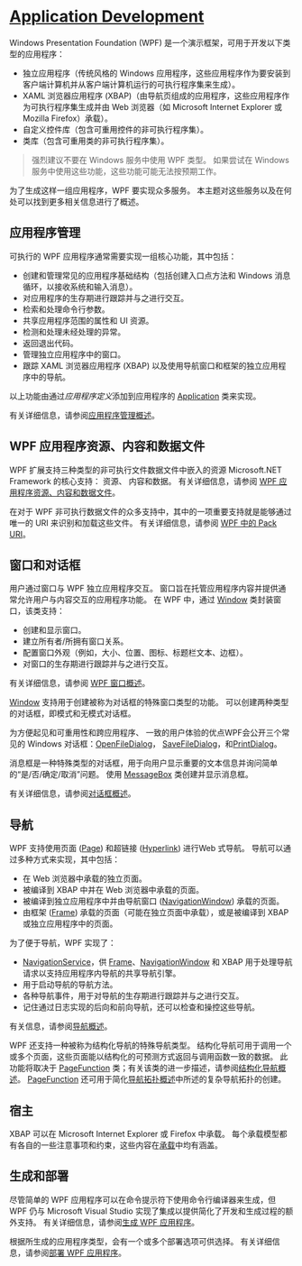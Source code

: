 # [Application Development](https://docs.microsoft.com/en-us/dotnet/framework/wpf/app-development/)

Windows Presentation Foundation (WPF) 是一个演示框架，可用于开发以下类型的应用程序：

- 独立应用程序（传统风格的 Windows 应用程序，这些应用程序作为要安装到客户端计算机并从客户端计算机运行的可执行程序集来生成）。
- XAML 浏览器应用程序 (XBAP)（由导航页组成的应用程序，这些应用程序作为可执行程序集生成并由 Web 浏览器（如 Microsoft Internet Explorer 或 Mozilla Firefox）承载）。
- 自定义控件库（包含可重用控件的非可执行程序集）。
- 类库（包含可重用类的非可执行程序集）。

> 强烈建议不要在 Windows 服务中使用 WPF 类型。 如果尝试在 Windows 服务中使用这些功能，这些功能可能无法按预期工作。

为了生成这样一组应用程序，WPF 要实现众多服务。 本主题对这些服务以及在何处可以找到更多相关信息进行了概述。

## 应用程序管理

可执行的 WPF 应用程序通常需要实现一组核心功能，其中包括：

- 创建和管理常见的应用程序基础结构（包括创建入口点方法和 Windows 消息循环，以接收系统和输入消息）。
- 对应用程序的生存期进行跟踪并与之进行交互。
- 检索和处理命令行参数。
- 共享应用程序范围的属性和 UI 资源。
- 检测和处理未经处理的异常。
- 返回退出代码。
- 管理独立应用程序中的窗口。
- 跟踪 XAML 浏览器应用程序 (XBAP) 以及使用导航窗口和框架的独立应用程序中的导航。

以上功能由通过*应用程序定义*添加到应用程序的 [Application](https://docs.microsoft.com/zh-cn/dotnet/api/system.windows.application) 类来实现。

有关详细信息，请参阅[应用程序管理概述](https://docs.microsoft.com/zh-cn/dotnet/framework/wpf/app-development/application-management-overview)。

## WPF 应用程序资源、内容和数据文件

WPF 扩展支持三种类型的非可执行文件数据文件中嵌入的资源 Microsoft.NET Framework 的核心支持： 资源、 内容和数据。 有关详细信息，请参阅 [WPF 应用程序资源、内容和数据文件](https://docs.microsoft.com/zh-cn/dotnet/framework/wpf/app-development/wpf-application-resource-content-and-data-files)。

在对于 WPF 非可执行数据文件的众多支持中，其中的一项重要支持就是能够通过唯一的 URI 来识别和加载这些文件。 有关详细信息，请参阅 [WPF 中的 Pack URI](https://docs.microsoft.com/zh-cn/dotnet/framework/wpf/app-development/pack-uris-in-wpf)。

## 窗口和对话框

用户通过窗口与 WPF 独立应用程序交互。 窗口旨在托管应用程序内容并提供通常允许用户与内容交互的应用程序功能。 在 WPF 中，通过 [Window](https://docs.microsoft.com/zh-cn/dotnet/api/system.windows.window) 类封装窗口，该类支持：

- 创建和显示窗口。
- 建立所有者/所拥有窗口关系。
- 配置窗口外观（例如，大小、位置、图标、标题栏文本、边框）。
- 对窗口的生存期进行跟踪并与之进行交互。

有关详细信息，请参阅 [WPF 窗口概述](https://docs.microsoft.com/zh-cn/dotnet/framework/wpf/app-development/wpf-windows-overview)。

[Window](https://docs.microsoft.com/zh-cn/dotnet/api/system.windows.window) 支持用于创建被称为对话框的特殊窗口类型的功能。 可以创建两种类型的对话框，即模式和无模式对话框。

为方便起见和可重用性和跨应用程序、 一致的用户体验的优点WPF会公开三个常见的 Windows 对话框：[OpenFileDialog](https://docs.microsoft.com/zh-cn/dotnet/api/microsoft.win32.openfiledialog)， [SaveFileDialog](https://docs.microsoft.com/zh-cn/dotnet/api/microsoft.win32.savefiledialog)，和[PrintDialog](https://docs.microsoft.com/zh-cn/dotnet/api/system.windows.controls.printdialog)。

消息框是一种特殊类型的对话框，用于向用户显示重要的文本信息并询问简单的“是/否/确定/取消”问题。 使用 [MessageBox](https://docs.microsoft.com/zh-cn/dotnet/api/system.windows.messagebox) 类创建并显示消息框。

有关详细信息，请参阅[对话框概述](https://docs.microsoft.com/zh-cn/dotnet/framework/wpf/app-development/dialog-boxes-overview)。

## 导航

WPF 支持使用页面 ([Page](https://docs.microsoft.com/zh-cn/dotnet/api/system.windows.controls.page)) 和超链接 ([Hyperlink](https://docs.microsoft.com/zh-cn/dotnet/api/system.windows.documents.hyperlink)) 进行Web 式导航。 导航可以通过多种方式来实现，其中包括：

- 在 Web 浏览器中承载的独立页面。
- 被编译到 XBAP 中并在 Web 浏览器中承载的页面。
- 被编译到独立应用程序中并由导航窗口 ([NavigationWindow](https://docs.microsoft.com/zh-cn/dotnet/api/system.windows.navigation.navigationwindow)) 承载的页面。
- 由框架 ([Frame](https://docs.microsoft.com/zh-cn/dotnet/api/system.windows.controls.frame)) 承载的页面（可能在独立页面中承载），或是被编译到 XBAP 或独立应用程序中的页面。

为了便于导航，WPF 实现了：

- [NavigationService](https://docs.microsoft.com/zh-cn/dotnet/api/system.windows.navigation.navigationservice)，供 [Frame](https://docs.microsoft.com/zh-cn/dotnet/api/system.windows.controls.frame)、[NavigationWindow](https://docs.microsoft.com/zh-cn/dotnet/api/system.windows.navigation.navigationwindow) 和 XBAP 用于处理导航请求以支持应用程序内导航的共享导航引擎。
- 用于启动导航的导航方法。
- 各种导航事件，用于对导航的生存期进行跟踪并与之进行交互。
- 记住通过日志实现的后向和前向导航，还可以检查和操控这些导航。

有关信息，请参阅[导航概述](https://docs.microsoft.com/zh-cn/dotnet/framework/wpf/app-development/navigation-overview)。

WPF 还支持一种被称为结构化导航的特殊导航类型。 结构化导航可用于调用一个或多个页面，这些页面能以结构化的可预测方式返回与调用函数一致的数据。 此功能将取决于 [PageFunction](https://docs.microsoft.com/zh-cn/dotnet/api/system.windows.navigation.pagefunction-1) 类；有关该类的进一步描述，请参阅[结构化导航概述](https://docs.microsoft.com/zh-cn/dotnet/framework/wpf/app-development/structured-navigation-overview)。 [PageFunction](https://docs.microsoft.com/zh-cn/dotnet/api/system.windows.navigation.pagefunction-1) 还可用于简化[导航拓扑概述](https://docs.microsoft.com/zh-cn/dotnet/framework/wpf/app-development/navigation-topologies-overview)中所述的复杂导航拓扑的创建。

## 宿主

XBAP 可以在 Microsoft Internet Explorer 或 Firefox 中承载。 每个承载模型都有各自的一些注意事项和约束，这些内容在[承载](https://docs.microsoft.com/zh-cn/dotnet/framework/wpf/app-development/hosting-wpf-applications)中均有涵盖。

## 生成和部署

尽管简单的 WPF 应用程序可以在命令提示符下使用命令行编译器来生成，但 WPF 仍与 Microsoft Visual Studio 实现了集成以提供简化了开发和生成过程的额外支持。 有关详细信息，请参阅[生成 WPF 应用程序](https://docs.microsoft.com/zh-cn/dotnet/framework/wpf/app-development/building-a-wpf-application-wpf)。

根据所生成的应用程序类型，会有一个或多个部署选项可供选择。 有关详细信息，请参阅[部署 WPF 应用程序](https://docs.microsoft.com/zh-cn/dotnet/framework/wpf/app-development/deploying-a-wpf-application-wpf)。
